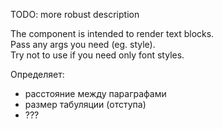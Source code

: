 TODO: more robust description

The component is intended to render text blocks.  
Pass any args you need (eg. style).   
Try not to use if you need only font styles.  

Определяет:
* расстояние между параграфами
* размер табуляции (отступа)
* ???

